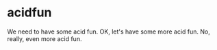 # acidfun
We need to have some acid fun.
OK, let's have some more acid fun.
No, really, even more acid fun.
